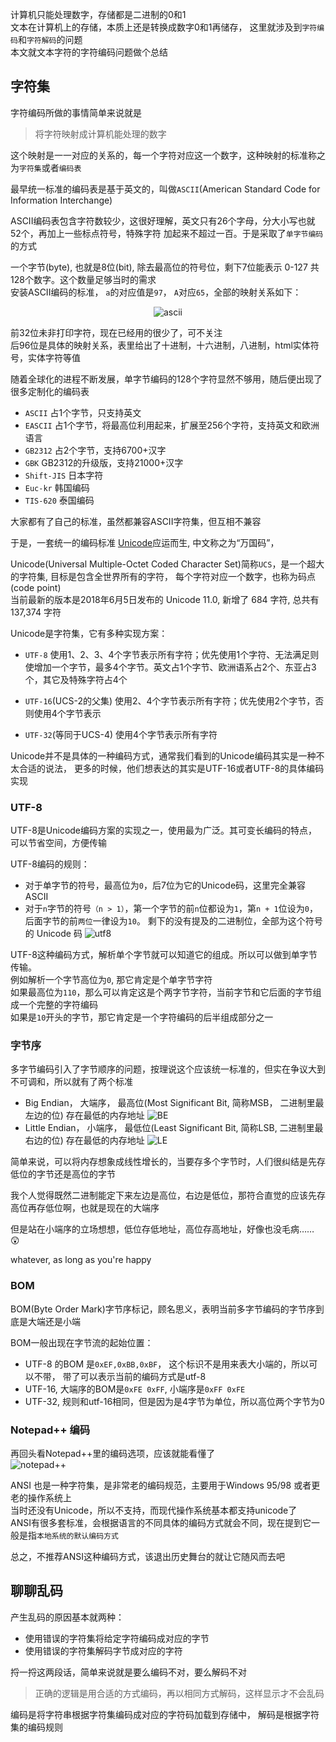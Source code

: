 计算机只能处理数字，存储都是二进制的0和1  
文本在计算机上的存储，本质上还是转换成数字0和1再储存， 
这里就涉及到`字符编码`和`字符解码`的问题  
本文就文本字符的字符编码问题做个总结

## 字符集
字符编码所做的事情简单来说就是
> 将字符映射成计算机能处理的数字

这个映射是一一对应的关系的，每一个字符对应这一个数字，这种映射的标准称之为`字符集`或者`编码表`
 
最早统一标准的编码表是基于英文的，叫做`ASCII`(American Standard Code for Information Interchange)

ASCII编码表包含字符数较少，这很好理解，英文只有26个字母，分大小写也就52个，再加上一些标点符号，特殊字符 加起来不超过一百。于是采取了`单字节编码`的方式  

一个字节(byte), 也就是8位(bit), 除去最高位的符号位，剩下7位能表示 0-127 共128个数字。这个数量足够当时的需求  
安装ASCII编码的标准， `a`的对应值是`97`， `A`对应`65`，全部的映射关系如下：

<center>

![ascii](img/ascii.png)
</center>

前32位未非打印字符，现在已经用的很少了，可不关注  
后96位是具体的映射关系，表里给出了十进制，十六进制，八进制，html实体符号，实体字符等值

随着全球化的进程不断发展，单字节编码的128个字符显然不够用，随后便出现了很多定制化的编码表

- `ASCII` 占1个字节，只支持英文
- `EASCII` 占1个字节，将最高位利用起来，扩展至256个字符，支持英文和欧洲语言
- `GB2312` 占2个字节，支持6700+汉字
- `GBK` GB2312的升级版，支持21000+汉字
- `Shift-JIS` 日本字符
- `Euc-kr` 韩国编码
- `TIS-620` 泰国编码

大家都有了自己的标准，虽然都兼容ASCII字符集，但互相不兼容  

于是，一套统一的编码标准 [Unicode](http://www.unicode.org)应运而生, 中文称之为“万国码”，

Unicode(Universal Multiple-Octet Coded Character Set)简称`UCS`，是一个超大的字符集, 目标是包含全世界所有的字符，
每个字符对应一个数字，也称为码点(code point)  
当前最新的版本是2018年6月5日发布的 Unicode 11.0, 新增了 684 字符, 总共有 137,374 字符

Unicode是字符集，它有多种实现方案：
- `UTF-8`
    使用1、2、3、4个字节表示所有字符；优先使用1个字符、无法满足则使增加一个字节，最多4个字节。英文占1个字节、欧洲语系占2个、东亚占3个，其它及特殊字符占4个
    
- `UTF-16`(UCS-2的父集)
    使用2、4个字节表示所有字符；优先使用2个字节，否则使用4个字节表示
- `UTF-32`(等同于UCS-4)
    使用4个字节表示所有字符

Unicode并不是具体的一种编码方式，通常我们看到的Unicode编码其实是一种不太合适的说法，
更多的时候，他们想表达的其实是UTF-16或者UTF-8的具体编码实现

### UTF-8
UTF-8是Unicode编码方案的实现之一，使用最为广泛。其可变长编码的特点，可以节省空间，方便传输  

UTF-8编码的规则：
- 对于单字节的符号，最高位为`0`，后7位为它的Unicode码，这里完全兼容ASCII
- 对于`n`字节的符号`（n > 1）`，第一个字节的前`n`位都设为`1`，第`n + 1`位设为`0`，后面字节的前`两位`一律设为`10`。
    剩下的没有提及的二进制位，全部为这个符号的 Unicode 码
    ![utf8](img/utf8.jpg)

UTF-8这种编码方式，解析单个字节就可以知道它的组成。所以可以做到单字节传输。  
例如解析一个字节高位为`0`, 那它肯定是个单字节字符  
如果最高位为`110`，那么可以肯定这是个两字节字符，当前字节和它后面的字节组成一个完整的字符编码  
如果是`10`开头的字节，那它肯定是一个字符编码的后半组成部分之一

### 字节序
多字节编码引入了字节顺序的问题，按理说这个应该统一标准的，但实在争议大到不可调和，所以就有了两个标准    

- Big Endian， 大端序， 最高位(Most Significant Bit, 简称MSB， 二进制里最左边的位) 存在最低的内存地址
    ![BE](img/Big-Endian.svg.png)
- Little Endian， 小端序， 最低位(Least Significant Bit, 简称LSB, 二进制里最右边的位) 存在最低的内存地址
    ![LE](img/Little-Endian.svg.png)

简单来说，可以将内存想象成线性增长的，当要存多个字节时，人们很纠结是先存低位的字节还是高位的字节  

我个人觉得既然二进制能定下来左边是高位，右边是低位，那符合直觉的应该先存高位再存低位啊，也就是现在的大端序  

但是站在小端序的立场想想，低位存低地址，高位存高地址，好像也没毛病…… 😲

whatever, as long as you're happy

### BOM
BOM(Byte Order Mark)字节序标记，顾名思义，表明当前多字节编码的字节序到底是大端还是小端

BOM一般出现在字节流的起始位置：
- UTF-8 的BOM 是`0xEF,0xBB,0xBF`， 这个标识不是用来表大小端的，所以可以不带，
带了可以表示当前的编码方式是utf-8
- UTF-16, 大端序的BOM是`0xFE 0xFF`, 小端序是`0xFF 0xFE`
- UTF-32, 规则和utf-16相同，但是因为是4字节为单位，所以高位两个字节为0

### Notepad++ 编码
再回头看Notepad++里的编码选项，应该就能看懂了  
![notepad++](img/notepad++encoding.png)

ANSI 也是一种字符集，是非常老的编码规范，主要用于Windows 95/98 或者更老的操作系统上  
当时还没有Unicode，所以不支持，而现代操作系统基本都支持unicode了  
ANSI有很多套标准，会根据语言的不同具体的编码方式就会不同，现在提到它一般是指`本地系统的默认编码方式`  

总之，不推荐ANSI这种编码方式，该退出历史舞台的就让它随风而去吧

## 聊聊乱码
产生乱码的原因基本就两种：
- 使用错误的字符集将给定字符编码成对应的字节
- 使用错误的字符集解码字节成对应的字符

捋一捋这两段话，简单来说就是要么编码不对，要么解码不对    
> 正确的逻辑是用合适的方式编码，再以相同方式解码，这样显示才不会乱码

编码是将字符串根据字符集编码成对应的字符码加载到存储中，
解码是根据字符集的编码规则
